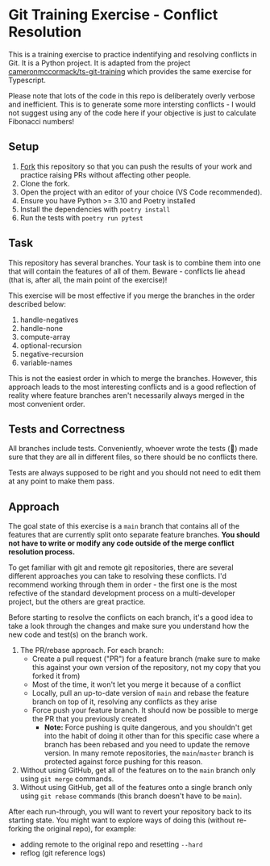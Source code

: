 # Git Training Exercise - Conflict Resolution

This is a training exercise to practice indentifying and resolving conflicts in Git. It is a Python project. It is adapted from the project [cameronmccormack/ts-git-training](https://github.com/cameronmccormack/ts-git-training) which provides the same exercise for Typescript.

Please note that lots of the code in this repo is deliberately overly verbose and inefficient. This is to generate some more intersting conflicts - I would not suggest using any of the code here if your objective is just to calculate Fibonacci numbers!

## Setup

1. [Fork](https://learn.microsoft.com/en-us/azure/devops/repos/git/forks?view=azure-devops&tabs=visual-studio#the-forking-workflow) this repository so that you can push the results of your work and practice raising PRs without affecting other people.
2. Clone the fork.
3. Open the project with an editor of your choice (VS Code recommended).
4. Ensure you have Python >= 3.10 and Poetry installed
5. Install the dependencies with `poetry install`
6. Run the tests with `poetry run pytest`

## Task

This repository has several branches. Your task is to combine them into one that will contain the features of all of them. Beware - conflicts lie ahead (that is, after all, the main point of the exercise)!

This exercise will be most effective if you merge the branches in the order described below:

1. handle-negatives
2. handle-none
3. compute-array
4. optional-recursion
5. negative-recursion
6. variable-names

This is not the easiest order in which to merge the branches. However, this approach leads to the most interesting conflicts and is a good reflection of reality where feature branches aren't necessarily always merged in the most convenient order.

## Tests and Correctness

All branches include tests. Conveniently, whoever wrote the tests (:eyes:) made sure that they are all in different files, so there should be no conflicts there.

Tests are always supposed to be right and you should not need to edit them at any point to make them pass.

## Approach

The goal state of this exercise is a `main` branch that contains all of the features that are currently split onto separate feature branches. **You should not have to write or modify any code outside of the merge conflict resolution process.**

To get familiar with git and remote git repositories, there are several different approaches you can take to resolving these conflicts. I'd recommend working through them in order - the first one is the most refective of the standard development process on a multi-developer project, but the others are great practice.

Before starting to resolve the conflicts on each branch, it's a good idea to take a look through the changes and make sure you understand how the new code and test(s) on the branch work.

1. The PR/rebase approach. For each branch:
    - Create a pull request ("PR") for a feature branch (make sure to make this against your own version of the repository, not my copy that you forked it from)
    - Most of the time, it won't let you merge it because of a conflict
    - Locally, pull an up-to-date version of `main` and rebase the feature branch on top of it, resolving any conflicts as they arise
    - Force push your feature branch. It should now be possible to merge the PR that you previously created
        - **Note:** Force pushing is quite dangerous, and you shouldn't get into the habit of doing it other than for this specific case where a branch has been rebased and you need to update the remove version. In many remote repositories, the `main`/`master` branch is protected against force pushing for this reason.
2. Without using GitHub, get all of the features on to the `main` branch only using `git merge` commands.
3. Without using GitHub, get all of the features onto a single branch only using `git rebase` commands (this branch doesn't have to be `main`).

After each run-through, you will want to revert your repository back to its starting state. You might want to explore ways of doing this (without re-forking the original repo), for example:

- adding remote to the original repo and resetting `--hard`
- reflog (git reference logs)
